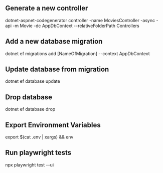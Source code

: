 

## Generate a new controller

dotnet-aspnet-codegenerator controller -name MoviesController -async -api -m Movie -dc AppDbContext --relativeFolderPath Controllers


## Add a new database migration

dotnet ef migrations add [NameOfMigration] --context AppDbContext

## Update database from migration

dotnet ef database update

## Drop database
dotnet ef database drop

## Export Environment Variables
export $(cat .env | xargs) && env

## Run playwright tests
npx playwright test --ui
